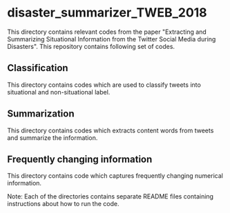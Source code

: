 # disaster_summarizer_TWEB_2018
This directory contains relevant codes from the paper "Extracting and Summarizing Situational Information from the Twitter 
Social Media during Disasters".
This repository contains following set of codes.

Classification
--------------

This directory contains codes which are used to classify tweets into situational and non-situational label.

Summarization
--------------

This directory contains codes which extracts content words from tweets and summarize the information.

Frequently changing information
--------------------------------

This directory contains code which captures frequently changing numerical information.

Note: Each of the directories contains separate README files containing instructions about how to run the code.
